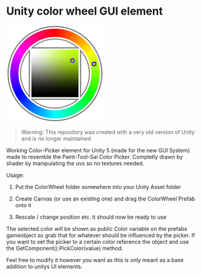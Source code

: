 # Unity color wheel GUI element
![My image](https://github.com/TPen/Unity_ColorWheel/blob/master/Color_Wheel_Preview.png)

> Warning: This repository was created with a very old version of Unity and is no longer maintained

Working Color-Picker element for Unity 5 (made for the new GUI System) made to resemble the Paint-Tool-Sai Color Picker.
Completly drawn by shader by manipulating the uvs so no textures needed.

Usage:

1) Put the ColorWheel folder somewhere into your Unity Asset folder

2) Create Canvas (or use an existing one) and drag the ColorWheel Prefab onto it

3) Rescale / change position etc. it should now be ready to use

The selected color will be shown as public Color variable on the prefabs gameobject so grab that for whatever should be influenced by the picker.
If you want to set the picker to a certain color reference the object and use the GetComponent<ColorWheelControl>().PickColor(value) method.

Feel free to modify it however you want as this is only meant as a base addition to unitys UI elements.
